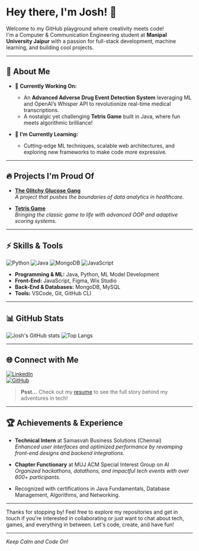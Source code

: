 # Hey there, I'm Josh! 👋

Welcome to my GitHub playground where creativity meets code!  
I'm a Computer & Communication Engineering student at **Manipal University Jaipur** with a passion for full-stack development, machine learning, and building cool projects.

---

## 🚀 About Me

- 🔭 **Currently Working On:**  
  - An **Advanced Adverse Drug Event Detection System** leveraging ML and OpenAI’s Whisper API to revolutionize real-time medical transcriptions.
  - A nostalgic yet challenging **Tetris Game** built in Java, where fun meets algorithmic brilliance!

- 🌱 **I’m Currently Learning:**  
  - Cutting-edge ML techniques, scalable web architectures, and exploring new frameworks to make code more expressive.



---

## 🔥 Projects I'm Proud Of

- [**The Glitchy Glucose Gang**](https://github.com/Josh-Jaiswal/The-Glitchy-Glucose-Gang)  
  _A project that pushes the boundaries of data analytics in healthcare._

- [**Tetris Game**](https://github.com/Josh-Jaiswal/Tetris-Game)  
  _Bringing the classic game to life with advanced OOP and adaptive scoring systems._



---

## ⚡ Skills & Tools

![Python](https://img.shields.io/badge/Python-3776AB?style=for-the-badge&logo=python&logoColor=white)
![Java](https://img.shields.io/badge/Java-ED8B00?style=for-the-badge&logo=java&logoColor=white)
![MongoDB](https://img.shields.io/badge/MongoDB-4EA94B?style=for-the-badge&logo=mongodb&logoColor=white)
![JavaScript](https://img.shields.io/badge/JavaScript-F7DF1E?style=for-the-badge&logo=javascript&logoColor=black)

- **Programming & ML:** Java, Python, ML Model Development  
- **Front-End:** JavaScript, Figma, Wix Studio  
- **Back-End & Databases:** MongoDB, MySQL  
- **Tools:** VSCode, Git, GitHub CLI

---

## 📊 GitHub Stats

![Josh's GitHub stats](https://github-readme-stats.vercel.app/api?username=Josh-Jaiswal&show_icons=true&theme=radical)
![Top Langs](https://github-readme-stats.vercel.app/api/top-langs/?username=Josh-Jaiswal&layout=compact&theme=radical)

---

## 🌐 Connect with Me

[![LinkedIn](https://img.shields.io/badge/LinkedIn-0A66C2?style=for-the-badge&logo=linkedin&logoColor=white)](https://www.linkedin.com/in/josh-jaiswal-72029424b/)  
[![GitHub](https://img.shields.io/badge/GitHub-181717?style=for-the-badge&logo=github&logoColor=white)](https://github.com/Josh-Jaiswal)

> **Psst...** Check out my [resume](https://drive.google.com/file/d/1lAZfctY6EeGZIzzdzMQw1kXRA-kbDB6f/view?usp=drive_link) to see the full story behind my adventures in tech!

---

## 🏆 Achievements & Experience

- **Technical Intern** at Samasvah Business Solutions (Chennai)  
  *Enhanced user interfaces and optimized performance by revamping front-end designs and backend integrations.*

- **Chapter Functionary** at MUJ ACM Special Interest Group on AI  
  *Organized hackathons, datathons, and impactful tech events with over 600+ participants.*

- Recognized with certifications in Java Fundamentals, Database Management, Algorithms, and Networking.

---

Thanks for stopping by! Feel free to explore my repositories and get in touch if you're interested in collaborating or just want to chat about tech, games, and everything in between. Let's code, create, and have fun!

---

*Keep Calm and Code On!*
